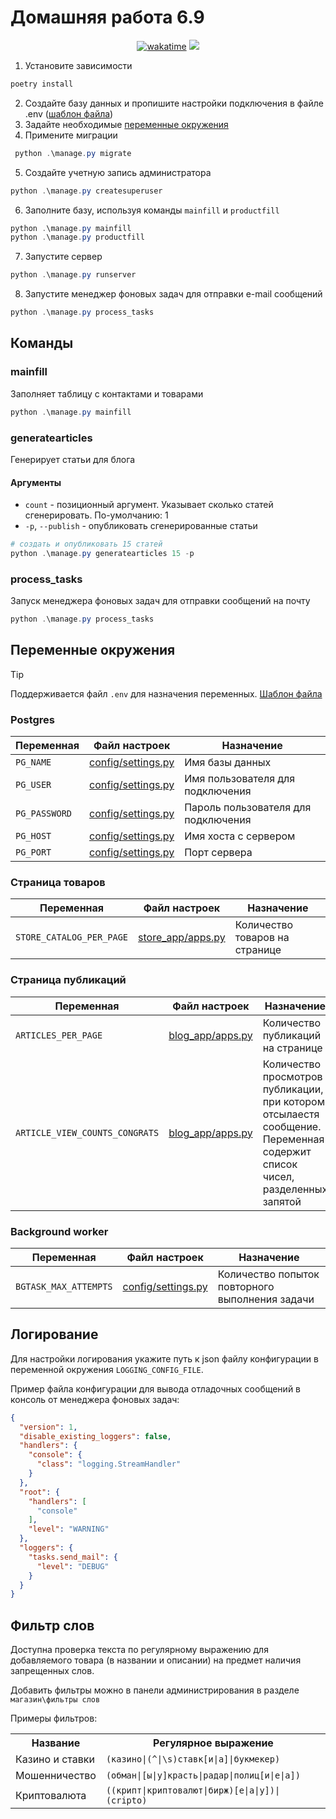 # Домашняя работа 6.9

<div align="center">
<a href="https://wakatime.com/@IldarGaleev/projects/fereckcopm"><img src="https://wakatime.com/badge/user/45799db8-b1f8-4627-9264-2c8d4c352567/project/018beb28-96ef-4887-b044-66638d506f2f.svg" alt="wakatime"></a>
<img src="https://img.shields.io/github/last-commit/IldarGaleevSkyProHomeworks/django_homeworks.svg"/>
</div>

1. Установите зависимости

``` PowerShell
poetry install
```

2. Создайте базу данных и пропишите настройки подключения в файле .env ([шаблон файла](.env.template))
3. Задайте необходимые [переменные окружения](#переменные-окружения)
4. Примените миграции


``` PowerShell 
 python .\manage.py migrate
```

5. Создайте учетную запись администратора

``` PowerShell
python .\manage.py createsuperuser
```

6. Заполните базу, используя команды `mainfill` и `productfill`

``` PowerShell
python .\manage.py mainfill
python .\manage.py productfill
```

7. Запустите сервер
``` PowerShell
python .\manage.py runserver
```
8. Запустите менеджер фоновых задач для отправки e-mail сообщений
``` PowerShell
python .\manage.py process_tasks
```

## Команды

### mainfill

Заполняет таблицу с контактами и товарами

```PowerShell
python .\manage.py mainfill
```

### generatearticles

Генерирует статьи для блога

#### Аргументы

- `count` - позиционный аргумент. Указывает сколько статей сгенерировать. По-умолчанию: 1
- `-p`, `--publish` - опубликовать сгенерированные статьи

```PowerShell
# создать и опубликовать 15 статей
python .\manage.py generatearticles 15 -p
```

### process_tasks

Запуск менеджера фоновых задач для отправки сообщений на почту

```PowerShell
python .\manage.py process_tasks
```


## Переменные окружения

> [!TIP]
> 
> Поддерживается файл `.env` для назначения переменных. [Шаблон файла](.env.template)
> 

### Postgres

| Переменная    | Файл настроек                            | Назначение                          |
|---------------|------------------------------------------|-------------------------------------|
| `PG_NAME`     | [config/settings.py](config/settings.py) | Имя базы данных                     |
| `PG_USER`     | [config/settings.py](config/settings.py) | Имя пользователя для подключения    |
| `PG_PASSWORD` | [config/settings.py](config/settings.py) | Пароль пользователя для подключения |
| `PG_HOST`     | [config/settings.py](config/settings.py) | Имя хоста с сервером                |
| `PG_PORT`     | [config/settings.py](config/settings.py) | Порт сервера                        |


### Страница товаров

| Переменная               | Файл настроек                          | Назначение                     |
|--------------------------|----------------------------------------|--------------------------------|
| `STORE_CATALOG_PER_PAGE` | [store_app/apps.py](store_app/apps.py) | Количество товаров на странице |


### Страница публикаций

| Переменная                     | Файл настроек                        | Назначение                                                                                                                |
|--------------------------------|--------------------------------------|---------------------------------------------------------------------------------------------------------------------------|
| `ARTICLES_PER_PAGE`            | [blog_app/apps.py](blog_app/apps.py) | Количество публикаций на странице                                                                                         |
| `ARTICLE_VIEW_COUNTS_CONGRATS` | [blog_app/apps.py](blog_app/apps.py) | Количество просмотров публикации, при котором отсылаестя сообщение. Переменная содержит список чисел, разделенных запятой |


### Background worker

| Переменная            | Файл настроек                            | Назначение                                      |
|-----------------------|------------------------------------------|-------------------------------------------------|
| `BGTASK_MAX_ATTEMPTS` | [config/settings.py](config/settings.py) | Количество попыток повторного выполнения задачи |


## Логирование

Для настройки логирования укажите путь к json файлу конфигурации в переменной окружения `LOGGING_CONFIG_FILE`.

Пример файла конфигурации для вывода отладочных сообщений в консоль от менеджера фоновых задач:

```json
{
  "version": 1,
  "disable_existing_loggers": false,
  "handlers": {
    "console": {
      "class": "logging.StreamHandler"
    }
  },
  "root": {
    "handlers": [
      "console"
    ],
    "level": "WARNING"
  },
  "loggers": {
    "tasks.send_mail": {
      "level": "DEBUG"
    }
  }
}
```

## Фильтр слов

Доступна проверка текста по регулярному выражению для добавляемого товара (в названии и описании) на предмет
наличия запрещенных слов.

Добавить фильтры можно в панели администрирования в разделе `магазин\фильтры слов`

Примеры фильтров:

<table>
    <tr>
        <th>Название</th>
        <th>Регулярное выражение</th>
    </tr>
    <tr>
        <td>Казино и ставки</td>
        <td><code>(казино|(^|\s)ставк[и|а]|букмекер)</code></td>
    </tr>
    <tr>
        <td>Мошенничество</td>
        <td><code>(обман|[ы|у]красть|радар|полиц[и|е|а])</code></td>
    </tr>
    <tr>
        <td>Криптовалюта</td>
        <td><code>((крипт|криптовалют|бирж)[е|а|у])|(cripto)</code></td>
    </tr>
</table>
